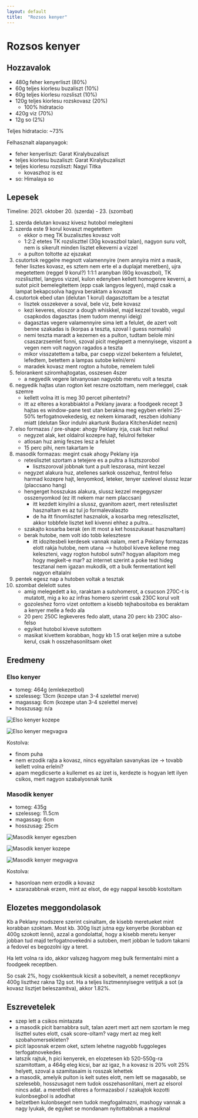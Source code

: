 ```yaml
---
layout: default
title:  "Rozsos kenyer"
---
```


# Rozsos kenyer

## Hozzavalok

- 480g feher kenyerliszt (80%)
- 60g teljes kiorlesu buzaliszt (10%)
- 60g teljes kiorlesu rozsliszt (10%)
- 120g teljes kiorlesu rozskovasz (20%)
    - 100% hidratacio
- 420g viz (70%)
- 12g so (2%)

Teljes hidratacio: ~73%

Felhasznalt alapanyagok:
- feher kenyerliszt: Garat Kiralybuzaliszt
- teljes kiorlesu buzaliszt: Garat Kiralybuzaliszt
- teljes kiorlesu rozsliszt: Nagyi Titka
    - kovaszhoz is ez
- so: Himalaya so

## Lepesek

Timeline: 2021. oktober 20. (szerda) - 23. (szombat)

1. szerda delutan kovasz kivesz hutobol melegiteni
1. szerda este 9 korul kovaszt megetettem
    - ekkor o meg TK buzalisztes kovasz volt
    - 1:2:2 etetes TK rozsliszttel (30g kovaszbol talan), nagyon suru volt,
      nem is sikerult minden lisztet elkeverni a vizzel
    - a pulton toltotte az ejszakat
1. csutortok reggelre megnott valamennyire (nem annyira mint a masik, feher lisztes
   kovasz, es sztem nem erte el a duplajat meretben),
   ujra megetettem (reggel 9 korul?) 1:1:1 aranyban (60g kovaszbol), TK rozsliszttel, langyos vizzel,
   kulon edenyben kellett homogenre keverni,
   a sutot picit bemelegitettem (epp csak langyos legyen), majd csak a lampat bekapcsolva
   hagyva beraktam a kovaszt
1. csutortok ebed utan (delutan 1 korul) dagasztottam be a tesztat
    - lisztek osszekever a soval, bele viz, bele kovasz
    - kezi keveres, eloszor a dough whiskkel, majd kezzel tovabb, vegul csapkodos dagasztas (nem tudom mennyi ideig)
    - dagasztas vegere valamennyire sima lett a felulet, de azert volt benne szakadas is (korpas a teszta, szoval I guess normalis)
    - nemi teszta maradt a kezemen es a pulton, tudtam belole mini csaszarzsemlet fonni,
      szoval picit meglepett a mennyisege, viszont a vegen nem volt nagyon ragados a teszta
    - mikor visszatettem a talba, par csepp vizzel bekentem a feluletet, lefedtem,
      betettem a lampas sutobe kelni/erni
    - maradek kovasz ment rogton a hutobe, remelem tuleli
1. felorankent sziromhajtogatas, osszesen 4szer
    - a negyedik vegere latvanyosan nagyobb meretu volt a teszta
1. negyedik hajtas utan rogton ket reszre osztottam, nem merleggel, csak szemre
    - kellett volna itt is meg 30 percet pihentetni?
    - itt az elteres a korabbiaktol a Peklany javara:
      a foodgeek recept 3 hajtas es window-pane test utan berakna meg egyben erlelni
      25-50% terfogatnovekedesig, ez nekem kimaradt, reszben idohiany miatt
      (delutan 5kor indulni akartunk Budara KitchenAidet nezni)
1. elso formazas / pre-shape: ahogy Peklany irja, csak liszt nelkul
    - negyzet alak, ket oldalrol kozepre hajt, felulrol felteker
    - atlosan huz amig feszes lesz a felulet
    - 15 perc pihi, nem takartam le
1. masodik formazas: megint csak ahogy Peklany irja
    - reteslisztet szortam a tetejere es a pultra a lisztszorobol
        - lisztszoroval jobbnak tunt a pult leszorasa, mint kezzel
    - negyzet alakura huz, atellenes sarkok osszehuz, fentrol felso harmad kozepre hajt,
      lenyomkod, leteker, tenyer szelevel slussz lezar (placcsano hang)
    - hengerget hosszukas alakura, slussz kezzel megegyszer osszenyomkod (ez itt nekem mar nem placcsan)
        - itt kezdett kinyilni a slussz, gyanitom azert, mert reteslisztet hasznaltam es az tul jo formalevalaszto
        - de ha itt finomlisztet hasznalok, a kosarba meg reteszlisztet, akkor tobbfele lisztet kell kivenni ehhez a pultra...
    - szakajto kosarba berak (en itt most a ket hosszukasat hasznaltam)
    - berak hutobe, nem volt ido tobb kelesztesre
        - itt idozitesbeli kerdesek vannak nalam, mert a Peklany formazas elott rakja hutobe, nem utana
          --> hutobol kiveve kellene meg keleszteni, vagy rogton hutobol sutni? hogyan allapitom meg hogy megkelt-e mar?
          az internet szerint a poke test hideg tesztanal nem igazan mukodik, ott a bulk fermentationt kell nagyon eltalalni
1. pentek egesz nap a hutoben voltak a tesztak
1. szombat delelott sutes
    - amig melegedett a ko, raraktam a sutohomerot, a csucson 270C-t is mutatott, mig a ko az infras
      homero szerint csak 230C korul volt
    - gozoleshez forro vizet ontottem a kisebb tejhabositoba es beraktam a kenyer melle a fedo ala
    - 20 perc 250C legkeveres fedo alatt, utana 20 perc kb 230C also-felso
    - egyiket hutobol kiveve sutottem
    - masikat kivettem korabban, hogy kb 1.5 orat keljen mire a sutobe kerul,
      csak h osszehasonlitsam oket

## Eredmeny

### Elso kenyer

- tomeg: 464g (emlekezetbol)
- szelesseg: 13cm (kozepe utan 3-4 szelettel merve)
- magassag: 6cm (kozepe utan 3-4 szelettel merve)
- hosszusag: n/a


![Elso kenyer kozepe]({{site.baseurl}}/images/2021-10-23-rozsos-kenyer/elso_kozepe.jpg)

![Elso kenyer megvagva]({{site.baseurl}}/images/2021-10-23-rozsos-kenyer/elso_megvagva.jpg)

Kostolva:
- finom puha
- nem erzodik rajta a kovasz, nincs egyaltalan savanykas ize -> tovabb kellett volna erlelni?
- apam megdicserte a kullemet es az izet is, kerdezte is hogyan lett ilyen csikos, mert nagyon szabalyosnak tunik

### Masodik kenyer

- tomeg: 435g
- szelesseg: 11.5cm
- magassag: 6cm
- hosszusag: 25cm

![Masodik kenyer egeszben]({{site.baseurl}}/images/2021-10-23-rozsos-kenyer/masodik_egesz.jpg)

![Masodik kenyer kozepe]({{site.baseurl}}/images/2021-10-23-rozsos-kenyer/masodik_kozepe.jpg)

![Masodik kenyer megvagva]({{site.baseurl}}/images/2021-10-23-rozsos-kenyer/masodik_megvagva.jpg)

Kostolva:
- hasonloan nem erzodik a kovasz
- szarazabbnak erzem, mint az elsot, de egy nappal kesobb kostoltam

## Elozetes meggondolasok

Kb a Peklany modszere szerint csinaltam, de kisebb meretueket mint korabban szoktam.
Most kb. 300g liszt jutna egy kenyerbe (korabban ez 400g szokott lenni), azzal a gondolattal,
hogy a kisebb meretu kenyer jobban tud majd terfogatnovekedni a sutoben, mert jobban
le tudom takarni a fedovel es begozolni igy a teret.

Ha lett volna ra ido, akkor valszeg hagyom meg bulk fermentalni mint a foodgeek receptben.

So csak 2%, hogy csokkentsuk kicsit a sobevitelt, a nemet receptkonyv 400g liszthez rakna 12g sot.
Ha a teljes lisztmennyisegre vetitjuk a sot (a kovasz lisztjet beleszamitva), akkor 1.82%.

## Eszrevetelek

- szep lett a csikos mintazata
- a masodik picit barnabbra sult, talan azert mert azt nem szortam le meg
  liszttel sutes elott, csak score-oltam? vagy mert az meg kelt szobahomersekleten?
- picit laposnak erzem oket, sztem lehetne nagyobb fuggoleges terfogatnovekedes
- latszik rajtuk, h pici kenyerek, en elozetesen kb 520-550g-ra szamitottam, a 464g eleg kicsi,
  bar az igaz, h a kovasz is 20% volt 25% helyett, szoval a szamitasaim is rosszak lehettek
- a masodik, amelyik pulton is kelt sutes elott, nem lett se magasabb, se szelesebb,
  hosszusagot nem tudok osszehasonlitani, mert az elsorol nincs adat. a meretbeli elteres
  a formazasbol / szakajtok kozotti kulonbsegbol is adodhat
- belzetben kulonbseget nem tudok megfogalmazni, mashogy vannak a nagy lyukak, de egyiket
  se mondanam nyitottabbnak a masiknal
